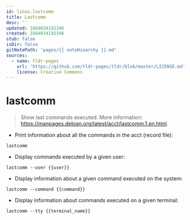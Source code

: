```yaml
---
id: linux.lastcomm
title: Lastcomm
desc: ''
updated: 1684034192346
created: 1684034192346
stub: false
isDir: false
gitNotePath: 'pages/{{ noteHiearchy }}.md'
sources:
  - name: tldr-pages
    url: 'https://github.com/tldr-pages/tldr/blob/master/LICENSE.md'
    license: Creative Commons
---
```

# lastcomm

> Show last commands executed.
> More information: <https://manpages.debian.org/latest/acct/lastcomm.1.en.html>.

- Print information about all the commands in the acct (record file):

`lastcomm`

- Display commands executed by a given user:

`lastcomm --user {{user}}`

- Display information about a given command executed on the system:

`lastcomm --command {{command}}`

- Display information about commands executed on a given terminal:

`lastcomm --tty {{terminal_name}}`

